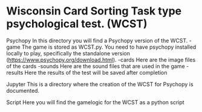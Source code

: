 # Wisconsin Card Sorting Task type psychological test. (WCST)

Psychopy
In this directory you will find a Psychopy version of the WCST.
  -game
  The game is stored as WCST.py. You need to have psychopy installed locally to play, specifically the standalone version (https://www.psychopy.org/download.html). 
  -cards
  Here are the image files of the cards
  -sounds
  Here are the sound files that are used in the game
  -results
  Here the results of the test will be saved after completion
  
Jupyter
This is a directory where the creation of the WCST for Psychopy is documented.

Script
Here you will find the gamelogic for the WCST as a python script
